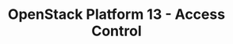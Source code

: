 ---
permalink: /product-documents/openstack-platform-13/nist-800-53/ac/
layout: control_response
title: OpenStack Platform 13 - Access Control
category: Product Documents
lead: |
  Control responses for NIST 800-53 rev4.
subnav:
  data: components.openstack-platform-13.policies.AC-Access_Control.component
  href: ['#%', control_key]
  text: control_key
product_info:
  name: OpenStack Platform 13
  opencontrol_component: openstack-platform-13
  control_family: AC-Access_Control
---
